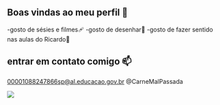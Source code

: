 ## Boas vindas ao meu perfil 🖤

-gosto de sésies e filmes🩹 
-gosto de desenhar🎱
-gosto de fazer sentido nas aulas do Ricardo🧠

## entrar em contato comigo 📫

00001088247866sp@al.educacao.gov.br
@CarneMalPassada



![](https://tenor.com/pt-BR/view/omega-nuggets-gif-11188255076402507252)
